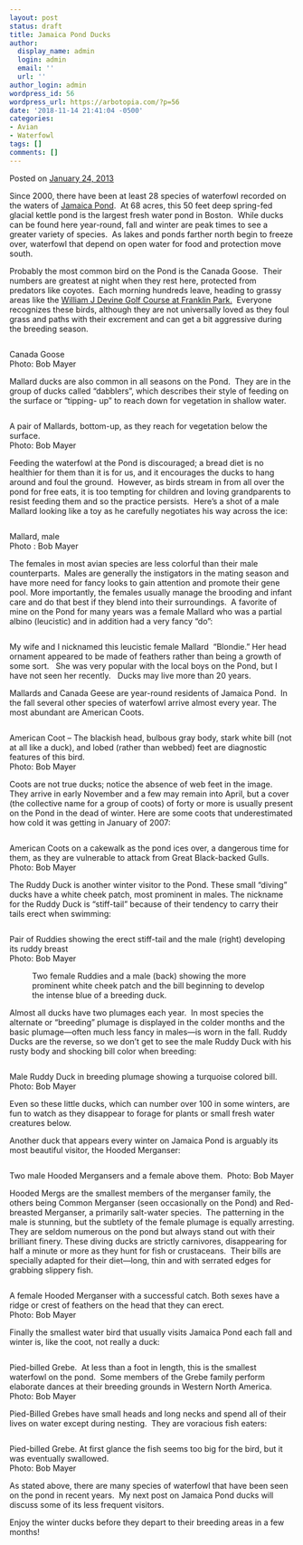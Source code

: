 ```yaml
---
layout: post
status: draft
title: Jamaica Pond Ducks
author:
  display_name: admin
  login: admin
  email: ''
  url: ''
author_login: admin
wordpress_id: 56
wordpress_url: https://arbotopia.com/?p=56
date: '2018-11-14 21:41:04 -0500'
categories:
- Avian
- Waterfowl
tags: []
comments: []
---
```

<p><!-- wp:paragraph --></p>
<p>Posted on&nbsp;<a href="https://web.archive.org/web/20150907112408/http://www.arbotopia.com/birdjamaica-pond-ducks/">January 24, 2013</a></p>
<p><!-- /wp:paragraph --></p>
<p><!-- wp:paragraph --></p>
<p>Since 2000, there have been at least 28 species of waterfowl recorded on the waters of&nbsp;<a href="https://en.wikipedia.org/wiki/Jamaica_Pond">Jamaica Pond</a>.&nbsp; At 68 acres, this 50 feet deep spring-fed glacial kettle pond is the largest fresh water pond in Boston.&nbsp; While ducks can be found here year-round, fall and winter are peak times to see a greater variety of species.&nbsp; As lakes and ponds farther north begin to freeze over, waterfowl that depend on open water for food and protection move south.</p>
<p><!-- /wp:paragraph --></p>
<p><!-- wp:paragraph --></p>
<p>Probably the most common bird on the Pond is the Canada Goose.&nbsp; Their numbers are greatest at night when they rest here, protected from predators like coyotes.&nbsp; Each morning hundreds leave, heading to grassy areas like the&nbsp;<a rel="noreferrer noopener" aria-label="Probably the most common bird on the Pond is the Canada Goose.&nbsp; Their numbers are greatest at night when they rest here, protected from predators like coyotes.&nbsp; Each morning hundreds leave, heading to grassy areas like the&nbsp;William J Devine Golf Course at Franklin Park.&nbsp; Everyone recognizes these birds, although they are not universally loved as they foul grass and paths with their excrement and can get a bit aggressive during the breeding season. (opens in a new tab)" href="https://en.wikipedia.org/wiki/William_J._Devine_Memorial_Golf_Course" target="_blank">William J Devine Golf Course at Franklin Park.</a>&nbsp; Everyone recognizes these birds, although they are not universally loved as they foul grass and paths with their excrement and can get a bit aggressive during the breeding season.</p>
<p><!-- /wp:paragraph --></p>
<p><!-- wp:image {"id":269} --></p>
<figure class="wp-block-image"><img src="https://arbotopia.com/wp-content/uploads/2018/11/IMG_3396.jpg" alt="" class="wp-image-269"/></figure>
<p><!-- /wp:image --></p>
<p><!-- wp:paragraph --></p>
<p>Canada Goose<br>Photo: Bob Mayer</p>
<p><!-- /wp:paragraph --></p>
<p><!-- wp:paragraph --></p>
<p>Mallard ducks are also common in all seasons on the Pond.&nbsp; They are in the group of ducks called &ldquo;dabblers&rdquo;, which describes their style of feeding on the surface or &ldquo;tipping- up&rdquo; to reach down for vegetation in shallow water.</p>
<p><!-- /wp:paragraph --></p>
<p><!-- wp:image {"id":270} --></p>
<figure class="wp-block-image"><img src="https://arbotopia.com/wp-content/uploads/2018/11/P3090003.jpg" alt="" class="wp-image-270"/></figure>
<p><!-- /wp:image --></p>
<p><!-- wp:paragraph --></p>
<p>A pair of Mallards, bottom-up, as they reach for vegetation below the surface.<br>Photo: Bob Mayer</p>
<p><!-- /wp:paragraph --></p>
<p><!-- wp:paragraph --></p>
<p>Feeding the waterfowl at the Pond is discouraged; a bread diet is no healthier for them than it is for us, and it encourages the ducks to hang around and foul the ground.&nbsp;&nbsp;However, as birds stream in from all over the pond for free eats, it is too tempting for children and loving grandparents to resist feeding them and so the practice persists.&nbsp; Here&rsquo;s a shot of a male Mallard looking like a toy as he carefully negotiates his way across the ice:</p>
<p><!-- /wp:paragraph --></p>
<p><!-- wp:image {"id":271} --></p>
<figure class="wp-block-image"><img src="https://arbotopia.com/wp-content/uploads/2018/11/Mallard-decoy.jpg" alt="" class="wp-image-271"/></figure>
<p><!-- /wp:image --></p>
<p><!-- wp:paragraph --></p>
<p>Mallard, male<br>Photo : Bob Mayer</p>
<p><!-- /wp:paragraph --></p>
<p><!-- wp:paragraph --></p>
<p>The females in most avian species are less colorful than their male counterparts.&nbsp; Males are generally the instigators in the mating season and have more need for fancy looks to gain attention and promote their gene pool. More importantly, the females usually manage the brooding and infant care and do that best if they blend into their surroundings.&nbsp; A favorite of mine on the Pond for many years was a female Mallard who was a partial albino (leucistic) and in addition had a very fancy &ldquo;do&rdquo;:</p>
<p><!-- /wp:paragraph --></p>
<p><!-- wp:image {"id":272} --></p>
<figure class="wp-block-image"><img src="https://arbotopia.com/wp-content/uploads/2018/11/P1010006.jpg" alt="" class="wp-image-272"/></figure>
<p><!-- /wp:image --></p>
<p><!-- wp:paragraph --></p>
<p>My wife and I nicknamed this leucistic female Mallard&nbsp; &ldquo;Blondie.&rdquo; Her head ornament appeared to be made of feathers rather than being a growth of some sort. &nbsp; She was very popular with the local boys on the Pond, but I have not seen her recently.&nbsp;&nbsp; Ducks may live more than 20 years.</p>
<p><!-- /wp:paragraph --></p>
<p><!-- wp:paragraph --></p>
<p>Mallards and Canada Geese are year-round residents of Jamaica Pond.&nbsp; In the fall several other species of waterfowl arrive almost every year. The most abundant are American Coots.</p>
<p><!-- /wp:paragraph --></p>
<p><!-- wp:image {"id":57} --></p>
<figure class="wp-block-image"><img src="https://arbotopia.com/wp-content/uploads/2018/11/image.jpeg" alt="" class="wp-image-57"/></figure>
<p><!-- /wp:image --></p>
<p><!-- wp:paragraph --></p>
<p>American Coot &ndash; The blackish head, bulbous gray body, stark white bill (not at all like a duck), and lobed (rather than webbed) feet are diagnostic features of this bird.<br>Photo: Bob Mayer</p>
<p><!-- /wp:paragraph --></p>
<p><!-- wp:paragraph --></p>
<p>Coots are not true ducks; notice the absence of web feet in the image.&nbsp; They arrive in early November and a few may remain into April, but a cover (the collective name for a group of coots) of forty or more is usually present on the Pond in the dead of winter. Here are some coots that underestimated how cold it was getting in January of 2007:</p>
<p><!-- /wp:paragraph --></p>
<p><!-- wp:image {"id":273} --></p>
<figure class="wp-block-image"><img src="https://arbotopia.com/wp-content/uploads/2018/11/P1130205.jpg" alt="" class="wp-image-273"/></figure>
<p><!-- /wp:image --></p>
<p><!-- wp:paragraph --></p>
<p>American Coots on a cakewalk as the pond ices over, a dangerous time for them, as they are vulnerable to attack from Great Black-backed Gulls.<br>Photo: Bob Mayer</p>
<p><!-- /wp:paragraph --></p>
<p><!-- wp:paragraph --></p>
<p>The Ruddy Duck is another winter visitor to the Pond. These small &ldquo;diving&rdquo; ducks have a white cheek patch, most prominent in males. The nickname for the Ruddy Duck is &ldquo;stiff-tail&rdquo; because of their tendency to carry their tails erect when swimming:</p>
<p><!-- /wp:paragraph --></p>
<p><!-- wp:image {"id":274} --></p>
<figure class="wp-block-image"><img src="https://arbotopia.com/wp-content/uploads/2018/11/P1030575.jpg" alt="" class="wp-image-274"/></figure>
<p><!-- /wp:image --></p>
<p><!-- wp:paragraph --></p>
<p>Pair of Ruddies showing the erect stiff-tail and the male (right) developing its ruddy breast<br>Photo: Bob Mayer</p>
<p><!-- /wp:paragraph --></p>
<p><!-- wp:image {"id":275} --></p>
<figure class="wp-block-image"><img src="https://arbotopia.com/wp-content/uploads/2018/11/P1030573.jpg" alt="" class="wp-image-275"/><br />
<figcaption>Two female Ruddies and a male (back) showing the more prominent white cheek patch and the bill beginning to develop the intense blue of a breeding duck.</figcaption>
</figure>
<p><!-- /wp:image --></p>
<p><!-- wp:paragraph --></p>
<p>Almost all ducks have two&nbsp;plumages each year.&nbsp; In most species the alternate or &ldquo;breeding&rdquo; plumage is displayed in the colder months and the basic plumage&mdash;often much less fancy in males&mdash;is worn in the fall. Ruddy Ducks are the reverse, so we don&rsquo;t get to see the male Ruddy Duck with his rusty body and shocking bill color when breeding:</p>
<p><!-- /wp:paragraph --></p>
<p><!-- wp:image {"id":276} --></p>
<figure class="wp-block-image"><img src="https://arbotopia.com/wp-content/uploads/2018/11/P1160589.jpg" alt="" class="wp-image-276"/></figure>
<p><!-- /wp:image --></p>
<p><!-- wp:paragraph --></p>
<p>Male Ruddy Duck in breeding plumage showing a turquoise colored bill.&nbsp; <br>Photo: Bob Mayer</p>
<p><!-- /wp:paragraph --></p>
<p><!-- wp:paragraph --></p>
<p>Even so these little ducks, which can number over 100 in some winters, are fun to watch as they disappear to forage for plants or small fresh water creatures below.</p>
<p><!-- /wp:paragraph --></p>
<p><!-- wp:paragraph --></p>
<p>Another duck that appears every winter on Jamaica Pond is arguably its most beautiful visitor, the Hooded Merganser:</p>
<p><!-- /wp:paragraph --></p>
<p><!-- wp:image {"id":277} --></p>
<figure class="wp-block-image"><img src="https://arbotopia.com/wp-content/uploads/2018/11/P1030595.jpg" alt="" class="wp-image-277"/></figure>
<p><!-- /wp:image --></p>
<p><!-- wp:paragraph --></p>
<p>Two male Hooded Mergansers and a female above them.&nbsp; Photo: Bob Mayer</p>
<p><!-- /wp:paragraph --></p>
<p><!-- wp:paragraph --></p>
<p>Hooded Mergs are the smallest members of the merganser family, the others being Common Merganser (seen occasionally on the Pond) and Red-breasted Merganser, a primarily salt-water species.&nbsp; The patterning in the male is stunning, but the subtlety of the female plumage is equally arresting. They are seldom numerous on the pond but always stand out with their brilliant finery. These diving ducks are strictly carnivores, disappearing for half a minute or more as they hunt for fish or crustaceans.&nbsp; Their bills are specially adapted for their diet&mdash;long, thin and with serrated edges for grabbing slippery fish.</p>
<p><!-- /wp:paragraph --></p>
<p><!-- wp:image {"id":278} --></p>
<figure class="wp-block-image"><img src="https://arbotopia.com/wp-content/uploads/2018/11/P1220480.jpg" alt="" class="wp-image-278"/></figure>
<p><!-- /wp:image --></p>
<p><!-- wp:paragraph --></p>
<p>A female Hooded Merganser with a successful catch. Both sexes have a ridge or crest of feathers on the head that they can erect.<br>Photo: Bob Mayer</p>
<p><!-- /wp:paragraph --></p>
<p><!-- wp:paragraph --></p>
<p>Finally the smallest water bird that usually visits Jamaica Pond each fall and winter is, like the coot, not really a duck:</p>
<p><!-- /wp:paragraph --></p>
<p><!-- wp:image {"id":279} --></p>
<figure class="wp-block-image"><img src="https://arbotopia.com/wp-content/uploads/2018/11/P1090216.jpg" alt="" class="wp-image-279"/></figure>
<p><!-- /wp:image --></p>
<p><!-- wp:paragraph --></p>
<p>Pied-billed Grebe.&nbsp; At less than a foot in length, this is the smallest waterfowl on the pond.&nbsp; Some members of the Grebe family perform elaborate dances at their breeding grounds in Western North America.<br>Photo: Bob Mayer</p>
<p><!-- /wp:paragraph --></p>
<p><!-- wp:paragraph --></p>
<p>Pied-Billed Grebes have small heads and long necks and spend all of their lives on water except during nesting.&nbsp; They are voracious fish eaters:</p>
<p><!-- /wp:paragraph --></p>
<p><!-- wp:image {"id":283} --></p>
<figure class="wp-block-image"><img src="https://arbotopia.com/wp-content/uploads/2018/11/P1170660-1.jpg" alt="" class="wp-image-283"/></figure>
<p><!-- /wp:image --></p>
<p><!-- wp:paragraph --></p>
<p>Pied-billed Grebe. At first glance the fish seems too big for the bird, but it was eventually swallowed.<br>Photo: Bob Mayer</p>
<p><!-- /wp:paragraph --></p>
<p><!-- wp:paragraph --></p>
<p>As stated above, there are many species of waterfowl that have been seen on the pond in recent years.&nbsp; My next post on Jamaica Pond ducks will discuss some of its less frequent visitors.</p>
<p><!-- /wp:paragraph --></p>
<p><!-- wp:paragraph --></p>
<p>Enjoy the winter ducks before they depart to their breeding areas in a few months!<a href="https://web.archive.org/web/20150907112408/http://www.arbotopia.com/2013/01/#"><br></a></p>
<p><!-- /wp:paragraph --></p>
